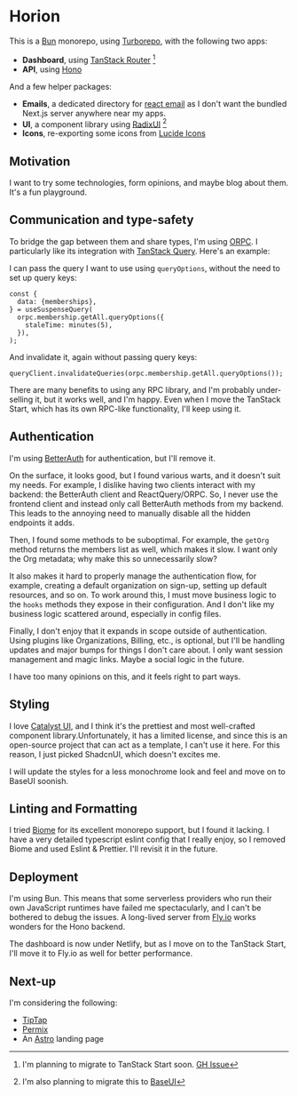 # Horion

This is a [Bun](https://bun.sh/) monorepo, using [Turborepo](https://turborepo.com/), with the following two apps:

- **Dashboard**, using [TanStack Router](https://tanstack.com/router/latest) [^1]
- **API**, using [Hono](https://hono.dev/)

And a few helper packages:

- **Emails**, a dedicated directory for [react email](https://react.email/) as I don't want the bundled Next.js server anywhere near my apps.
- **UI**, a component library using [RadixUI](https://www.radix-ui.com/primitives) [^2]
- **Icons**, re-exporting some icons from [Lucide Icons](https://lucide.dev/icons/)

## Motivation

I want to try some technologies, form opinions, and maybe blog about them. It's a fun playground.

## Communication and type-safety

To bridge the gap between them and share types, I'm using [ORPC](https://orpc.unnoq.com/). I particularly like its integration with [TanStack Query](https://tanstack.com/query/latest). Here's an example:

I can pass the query I want to use using `queryOptions`, without the need to set up query keys:

```tsx
const {
  data: {memberships},
} = useSuspenseQuery(
  orpc.membership.getAll.queryOptions({
    staleTime: minutes(5),
  }),
);
```

And invalidate it, again without passing query keys:

```tsx
queryClient.invalidateQueries(orpc.membership.getAll.queryOptions());
```

There are many benefits to using any RPC library, and I'm probably under-selling it, but it works well, and I'm happy. Even when I move the TanStack Start, which has its own RPC-like functionality, I'll keep using it.

## Authentication

I'm using [BetterAuth](https://www.better-auth.com/) for authentication, but I'll remove it.

On the surface, it looks good, but I found various warts, and it doesn't suit my needs. For example, I dislike having two clients interact with my backend: the BetterAuth client and ReactQuery/ORPC. So, I never use the frontend client and instead only call BetterAuth methods from my backend. This leads to the annoying need to manually disable all the hidden endpoints it adds.

Then, I found some methods to be suboptimal. For example, the `getOrg` method returns the members list as well, which makes it slow. I want only the Org metadata; why make this so unnecessarily slow?

It also makes it hard to properly manage the authentication flow, for example, creating a default organization on sign-up, setting up default resources, and so on. To work around this, I must move business logic to the `hooks` methods they expose in their configuration. And I don't like my business logic scattered around, especially in config files.

Finally, I don't enjoy that it expands in scope outside of authentication. Using plugins like Organizations, Billing, etc., is optional, but I'll be handling updates and major bumps for things I don't care about. I only want session management and magic links. Maybe a social logic in the future.

I have too many opinions on this, and it feels right to part ways.

## Styling

I love [Catalyst UI](https://tailwindcss.com/plus/ui-kit), and I think it's the prettiest and most well-crafted component library.Unfortunately, it has a limited license, and since this is an open-source project that can act as a template, I can't use it here. For this reason, I just picked ShadcnUI, which doesn't excites me.

I will update the styles for a less monochrome look and feel and move on to BaseUI soonish.

## Linting and Formatting

I tried [Biome](https://biomejs.dev/) for its excellent monorepo support, but I found it lacking. I have a very detailed typescript eslint config that I really enjoy, so I removed Biome and used Eslint & Prettier. I'll revisit it in the future.

## Deployment

I'm using Bun. This means that some serverless providers who run their own JavaScript runtimes have failed me spectacularly, and I can't be bothered to debug the issues.
A long-lived server from [Fly.io](https://fly.io/) works wonders for the Hono backend.

The dashboard is now under Netlify, but as I move on to the TanStack Start, I'll move it to Fly.io as well for better performance.

## Next-up

I'm considering the following:

- [TipTap](https://tiptap.dev/)
- [Permix](https://permix.letstri.dev/)
- An [Astro](https://astro.build/) landing page

[^1]: I'm planning to migrate to TanStack Start soon. [GH Issue](https://github.com/dimitrisnl/horionos/issues/1)

[^2]: I'm also planning to migrate this to [BaseUI](https://base-ui.com/)
